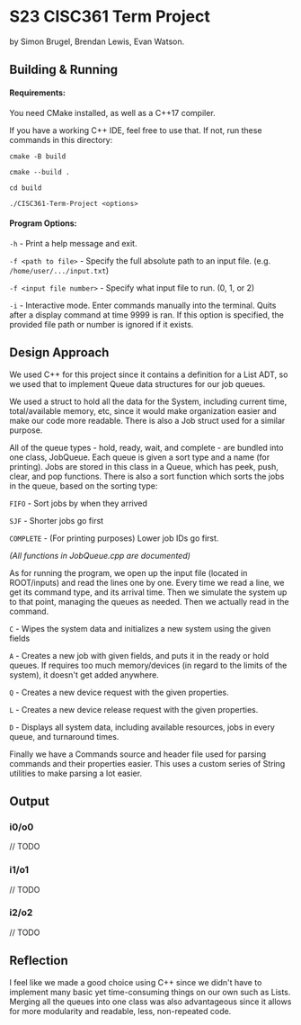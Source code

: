 # S23 CISC361 Term Project
by Simon Brugel, Brendan Lewis, Evan Watson.

## Building & Running

#### Requirements:
You need CMake installed, as well as a C++17 compiler.

If you have a working C++ IDE, feel free to use that. If not, run these commands in this directory:

`cmake -B build`

`cmake --build .`

`cd build`

`./CISC361-Term-Project <options>`

#### Program Options:

`-h` - Print a help message and exit.

`-f <path to file>` - Specify the full absolute path to an input file. (e.g. `/home/user/.../input.txt`)

`-f <input file number>` - Specify what input file to run. (0, 1, or 2)

`-i` - Interactive mode. Enter commands manually into the terminal. Quits after a display command at time 9999 is ran. If this option is specified, the provided file path or number is ignored if it exists.

## Design Approach
We used C++ for this project since it contains a definition for a List ADT, so we used that to implement Queue data structures for our job queues. 

We used a struct to hold all the data for the System, including current time, total/available memory, etc, since it would make organization easier and make our code more readable. There is also a Job struct used for a similar purpose.

All of the queue types - hold, ready, wait, and complete - are bundled into one class, JobQueue. Each queue is given a sort type and a name (for printing). Jobs are stored in this class in a Queue, which has peek, push, clear, and pop functions. 
There is also a sort function which sorts the jobs in the queue, based on the sorting type:

`FIFO` - Sort jobs by when they arrived

`SJF` - Shorter jobs go first

`COMPLETE` - (For printing purposes) Lower job IDs go first.

*(All functions in JobQueue.cpp are documented)*

As for running the program, we open up the input file (located in ROOT/inputs) and read the lines one by one. Every time we read a line, we get its command type, and its arrival time. 
Then we simulate the system up to that point, managing the queues as needed. Then we actually read in the command.

`C` - Wipes the system data and initializes a new system using the given fields

`A` - Creates a new job with given fields, and puts it in the ready or hold queues. If requires too much memory/devices (in regard to the limits of the system), it doesn't get added anywhere.

`Q` - Creates a new device request with the given properties.

`L` - Creates a new device release request with the given properties.

`D` - Displays all system data, including available resources, jobs in every queue, and turnaround times.
 
 Finally we have a Commands source and header file used for parsing commands and their properties easier. This uses a custom series of String utilities to make parsing a lot easier.

## Output
### i0/o0
// TODO

### i1/o1
// TODO

### i2/o2
// TODO

## Reflection
I feel like we made a good choice using C++ since we didn't have to implement many basic yet time-consuming things on our own such as Lists. Merging all the queues into one class was also advantageous since it
allows for more modularity and readable, less, non-repeated code.
